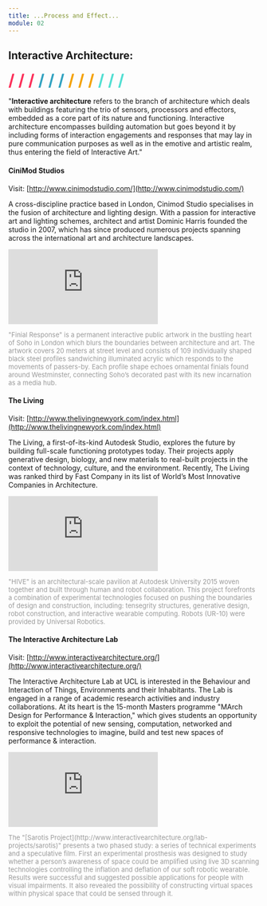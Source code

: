 ```yaml
---
title: ...Process and Effect...
module: 02
---
```


## Interactive Architecture:
<span style="color: #FC315A; font-size: xx-large; font-weight: bold">/ / / </span>
<span style="color: #33A3C1; font-size: xx-large; font-weight: bold">/ / / </span>
<span style="color: #F5A205; font-size: xx-large; font-weight: bold">/ / / </span>
<span style="color: #53DFD3; font-size: xx-large; font-weight: bold">/ / /</span>

"**Interactive architecture** refers to the branch of architecture which deals with buildings featuring the trio of sensors, processors and effectors, embedded as a core part of its nature and functioning. Interactive architecture encompasses building automation but goes beyond it by including forms of interaction engagements and responses that may lay in pure communication purposes as well as in the emotive and artistic realm, thus entering the field of Interactive Art."

#### CiniMod Studios
Visit: [http://www.cinimodstudio.com/](http://www.cinimodstudio.com/)

A cross-discipline practice based in London, Cinimod Studio specialises in the fusion of architecture and lighting design. With a passion for interactive art and lighting schemes, architect and artist Dominic Harris founded the studio in 2007, which has since produced numerous projects spanning across the international art and architecture landscapes.

 <div class="embed-responsive embed-responsive-16by9"><iframe class="embed-responsive-item" src="https://player.vimeo.com/video/33297778?color=FC315A" frameborder="0" allowfullscreen></iframe></div>

<p style="font-size: small; color: #999">"Finial Response" is a permanent interactive public artwork in the bustling heart of Soho in London which blurs the boundaries between architecture and art. The artwork covers 20 meters at street level and consists of 109 individually shaped black steel profiles sandwiching illuminated acrylic which responds to the movements of passers-by. Each profile shape echoes ornamental finials found around Westminster, connecting Soho’s decorated past with its new incarnation as a media hub.</p>

#### The Living
Visit: [http://www.thelivingnewyork.com/index.html](http://www.thelivingnewyork.com/index.html)

The Living, a first-of-its-kind Autodesk Studio, explores the future by building full-scale functioning prototypes today. Their projects apply generative design, biology, and new materials to real-built projects in the context of technology, culture, and the environment. Recently, The Living was ranked third by Fast Company in its list of World’s Most Innovative Companies in Architecture.

<div class="embed-responsive embed-responsive-16by9"><iframe class="embed-responsive-item" src="https://www.youtube.com/embed/59tILjjK1Oo" frameborder="0" allowfullscreen></iframe></div>

<p style="font-size: small; color: #999">"HIVE" is an architectural-scale pavilion at Autodesk University 2015 woven together and built through human and robot collaboration. This project forefronts a combination of experimental technologies focused on pushing the boundaries of design and construction, including: tensegrity structures, generative design, robot construction, and interactive wearable computing. Robots (UR-10) were provided by Universal Robotics.</p>

#### The Interactive Architecture Lab
Visit: [http://www.interactivearchitecture.org/](http://www.interactivearchitecture.org/)

The Interactive Architecture Lab at UCL is interested in the Behaviour and Interaction of Things, Environments and their Inhabitants. The Lab is engaged in a range of academic research activities and industry collaborations. At its heart is the 15-month Masters programme "MArch Design for Performance & Interaction," which gives students an opportunity to exploit the potential of new sensing, computation, networked and responsive technologies to imagine, build and test new spaces of performance & interaction.

<div class="embed-responsive embed-responsive-16by9"><iframe class="embed-responsive-item" src="https://player.vimeo.com/video/184714610?color=FC315A" frameborder="0" allowfullscreen></iframe></div>

<p style="font-size: small; color: #999;">The "[Sarotis Project](http://www.interactivearchitecture.org/lab-projects/sarotis)" presents a two phased study: a series of technical experiments and a speculative film. First an experimental prosthesis was designed to study whether a person’s awareness of space could be amplified using live 3D scanning technologies controlling the inflation and deflation of our soft robotic wearable. Results were successful and suggested possible applications for people with visual impairments. It also revealed the possibility of constructing virtual spaces within physical space that could be sensed through it.</p>
